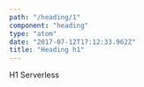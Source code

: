 ```yaml
---
path: "/heading/1"
component: "heading"
type: "atom"
date: "2017-07-12T17:12:33.962Z"
title: "Heading h1"
---
```

<Box>
  <Heading.h1>H1 Serverless</Heading.h1>
</Box>